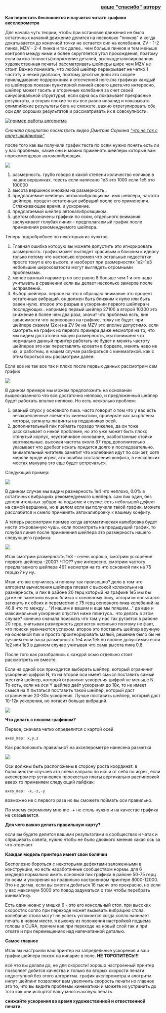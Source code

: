 <h3 align="right"><a href="https://pay.cloudtips.ru/p/f84bf0b2" target="_blank">ваше "спасибо" автору</a></h3>

**Как перестать беспокоится и научится читать графики акселерометра**

Для начала чуть теории, чтобы при остановке движения не было остаточных качаний движение делится на несколько "пинков" и когда докатывается до конечной точки не остается сил на колебания. ZV - 1-2 пинка, MZV - 2-4 пинка и так далее..  чем больше пинков и тем меньше контроля между ними и более скругляется угол прохождения,  поэтому  если важна точность(сопряжение деталей, высокодетализированная художественная печать) рассматривать шейперы шире чем  MZV не стоит.  Важно понимать, что любой шейпер перекрывает не четко 1 частоту а некий диапазон, поэтому  десятые доли это скорее прикладывание подорожника к отсеченной ноге.(на графиках каждый из шейперов показан пунктирной линией своего цвета.что интересно, шейпер может гасить и вторичные колебания за счет своей синусоидальной структуры). если одна ось показывает прекрасные результаты, а вторая плохие то вы все равно инвалид и показывать олимпийские результаты бега не сможете. важно отрегулировать обе оси для хороших результатов и рассматривать их в совокупности. 

[![пример работы алгоритма](https://img.youtube.com/vi/bzNB46Av740/0.jpg)](https://youtube.com/shorts/bzNB46Av740?feature=share)

*Сначала предлагаю посмотреть видео Дмитрия Соркина ["что не так с инпут шейпингом"](https://youtu.be/ZFPkfZEB-XU)*

после того как вы получили график теста по осям нужно понять есть ли у вас проблемы, какие они и можно применять шейперы которые вам порекомендовал автокалибровщик.

![](firstlook.jpg)

1. размерность. грубо говоря в какой степени количество ноликов в наших вершинках. тоесть если написано 1е3 это 1000 если 1е5 это 100000 
2. высота вершинок множим на размерность.. 
3. предлагаемые шейперы автокалибровщиком. имя шейпера, частота шейпера. процент остаточных вибраций после его применения.  Сглаживающее время. и ускорение. 
4. предлагаемый шейпер автокалибровщиком.
5. цветом обозначены графики по осям, отдельного внимания заслуживает голубая линия - предполагаемый график после применения рекомендуемого шейпера.
   
Теперь подробробнее по некоторым из пунктов.  

   1. Главная ошибка которую вы можете допустить это игнорировать размерность. график может выглядет красивым и близким к идеалу только потому что настолько огромен что остальные недостатки просто тонут в его высоте. и наоборот при размерностях 1е2-1е3 небольшие шероховатости могут выглядеть  огромными проблемами. 
   2. менее важный параметр но все равно 8 больше чем 1 и это надо учитывать в сравнении если вы делает несколько замеров после исправлений. 
   3. Выбор шейпера. первое на что я обращаю внимание это процент остаточных вибраций. он должен быть близким к нулю или быть равен нулю. второе это разрыв в ускорении первого шейпера и последующих.. например первый шейпер 27100 а второй 10300 это снижение в более чем два раза, значит что проблема есть, вне зависимости что нарисовано на графике, толку не будет. при шейпере скажем 12к и на ZV 9к на MZV это вполне допустимо.  если смотреть на график из первого примера даже несмотря на то, что мы видим достаточно малую размерность, мы понимаем что нормально данный принтер работать не будет и менять частоту шейперов это как переставлять кровати в борделе, менять надо не их, а работниц. в нашем случае разбираться с кинематикой. как с этим бороться мы рассмотрим далее.

Если все не так все так и плохо после первых данных рассмотрим сам график

![](belts_nuts.jpg)

В данном примере мы можем предположить на основании вышесказанного что все достаточно неплохо, и предложенный шейпер будет работать вполне неплохо. Но есть несколько проблем:
1. рваный спуск у основного пика. часто говорит о том что у вас есть незакрепленные элементы  кинематики, проверьте как закрплены моторы, затянуты ли винты на подшиниках осей.
2. дополнительный пик поймать гораздо тяжелее,  да он тоже рассказывает о некой проблеме, но это уже может быть плохо стянутый корпус, неустойчивое основание, разболтанные стойки вертикальные. высокая частота около 87 герц дополнительно указывает что дребезг искать придется долго и последовательно.  внимательный читатель заметит что колебания идут по оси зет, хотя меряли вроде игрек, это ошибка составления конфига, в нескольких местах мануала это еще будет встречаться. 

Следующий пример:

![](good.jpg)

В данном случае мы видим размерность 1е4 что неплохо,  0.0% в остаточных вибрациях рекомендуемого шейпера. сам пик один, без дополнительных зубцов на подьеме и спуске.  есть небольшой дефект на самой вершинке, но в целом если вы получили такой график. можете расслабится и смело применять автокалибровку к вашему конфигу.  

  А теперь рассмотрим пример когда автоматическая калибровка будет нести открованную чушь. если посмотреть на предыдущий график, то голубая линия после применения шейпера это размерность нашего следующего графика.

![](notgood.jpg)

Итак смотрим размерность 1е3 - очень хорошо, смотрим ускорение первого шейпера -2000? ЧТО??  уже интересно, смотрим частоту предлагаемого шейпера 46?  несмотря на то что основной пик на 75 герцах? ну ну..  

Итак что же случилось и почему так произошло? дело в том что алгоритм вычисления шейпера плевал с высокой колокольни на размерность, и пик в районе 20 герц который на графике 1е5 мы бы даже не заметили вырос близко к основному пику, алгоритм попытался заткнуть их обоих и переместил с 75 герц основного пика колебаний на 46.8 что то между .. "И нашим и вашим и еще мы пляшем..."  да еще и максимальные ускорения опустил ниже плинтуса..  что делать в этом случае? конечно сначала поискать что там у нас так ругается в районе 20 герц, учитывая размерность дергается несильно поэтому не факт, что поиски увенчаются успехом. второе это поставить шейпер вручную на основной пик и просто проигнорировать малый, решение было бы не лучшим если ваша размерность 1е4 или 1е5 но вполне допустимая если 1е2 или 1е3 в данном случае учитывая что сама высота пика 0.8. 

После того как разобрались с каждой осью отдельно стоит рассмотреть их вместе. 

Если на одной оси приходится выбирать шейпер, который ограничит ускорения цифрой N, то на второй оси имеет смысл поставить самый жесткий шейпер, который ограничит ускорения цифрой не меньше N. То есть, если на оси Y шейпер даёт ускорения до 10к, то не имеет смысл на Х пытаться поставить такой шейпер, который даст ограничение 20-30к ускорения. Лучше поставить шейпер, который даст 10-12к ускорения, но погасит больше вибраций. 

![](dual.jpg)

**Что делать с плохим графиком?**

Первое, сначала четко определится с картой осей. 

```axes_map: x,y,z```

Как расположить правильно? на акселерометре нанесена разметка

![](adxl.jpg)

 Оси должны быть расположены в сторону роста координат. в большинстве случаев это слева направо по икс и от себя по игрек,  если акселерометр установлен плоскостью платы вертикально распиновкой вверх то применяем следующий лайфхак:

```axes_map: -x,-z,-y``` 

возможно не с первого раза но вы сможете поймать оси правильно. 

По моему скромному мнение -+ не столь нужно и на качестве графика не сказывается. 

**Для чего важно делать правильную карту?** 

если вы будете делится вашими результатами в сообществах и чатах и спрашивать совета, нужно чтобы не было двоякого мнения какая ось за что отвечает.


**Каждая модель принтера имеет свои болячки**

Бесполезно бороться с некоторыми дефектами заложенными в конструкции, но есть наработанные сообществом нормы. для 6 медведя нормально иметь основной пик графика в районе 50-75 герц по  осям и ускорения на правильно настроенном принтере 8000-12000.  Это не догма, если вы смогли добиться 16 тысяч это прекрасно, но если у вас максимум 5000 это повод задуматься о том чтобы перебрать кинематику. 

Есть один нюанс у мишки 6  - это его консольный стол. при высоких скоростях сопло при переходе может вызывать вибрацию стола.  колебания стола могут не успеть успокоится когда сопло начинает печать в новом месте. я выхожу из положения настройкой подьема головы в CURA,  причем как при переходе на новый слой так и при откате и при перемещениях над напечатанной деталью. 

**Самое главное**

Итак вы настроили ваш принтер на запредельные ускорения и ваш график шейпера похож на кипарис в поле. **НЕ ТОРОПИТЕСЬ!!!** 

всё что вы делали до, не для скорости! хорошо настроенный принтер позволяет добится качества и только во вторых скорости печати недоступной без этого алгоритма. график акслерометра и алогритм инпут шейпинг  позволяют вам увеличить скорость печати но главное это то, что вы видите проблемы кинематики и можете их устранить до того как они испортят вашу многочасовую печать. 

**снижайте ускорения во время художественной и отвественной печати.** 


